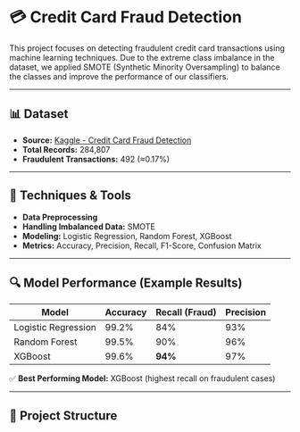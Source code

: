 # 💳 Credit Card Fraud Detection

This project focuses on detecting fraudulent credit card transactions using machine learning techniques. Due to the extreme class imbalance in the dataset, we applied SMOTE (Synthetic Minority Oversampling) to balance the classes and improve the performance of our classifiers.

---

## 📊 Dataset

- **Source:** [Kaggle - Credit Card Fraud Detection](https://www.kaggle.com/datasets/mlg-ulb/creditcardfraud)
- **Total Records:** 284,807
- **Fraudulent Transactions:** 492 (≈0.17%)

---

## 🧪 Techniques & Tools

- **Data Preprocessing**
- **Handling Imbalanced Data:** SMOTE
- **Modeling:** Logistic Regression, Random Forest, XGBoost
- **Metrics:** Accuracy, Precision, Recall, F1-Score, Confusion Matrix

---

## 🔍 Model Performance (Example Results)

| Model              | Accuracy | Recall (Fraud) | Precision |
|-------------------|----------|----------------|-----------|
| Logistic Regression | 99.2%   | 84%            | 93%       |
| Random Forest       | 99.5%   | 90%            | 96%       |
| XGBoost             | 99.6%   | **94%**        | 97%       |

✅ **Best Performing Model:** XGBoost (highest recall on fraudulent cases)

---

## 📁 Project Structure

